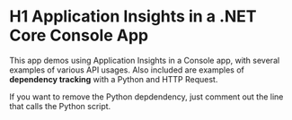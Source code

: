 ﻿# H1 Application Insights in a .NET Core Console App
This app demos using Application Insights in a Console app, with several examples of various API usages. Also
included are examples of **dependency tracking** with a Python and HTTP Request.

If you want to remove the Python depdendency, just comment out the line that calls the Python script.

